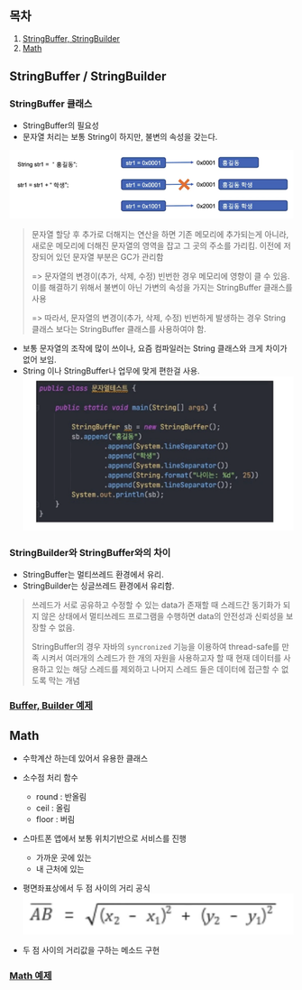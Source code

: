 ## 목차
1. [StringBuffer, StringBuilder](#stringbuffer--stringbuilder)
2. [Math](#math)

## StringBuffer / StringBuilder

### StringBuffer 클래스
- StringBuffer의 필요성
- 문자열 처리는 보통 String이 하지만, 불변의 속성을 갖는다.

![](img/2022-05-09-06-45-36.png)

> 문자열 할당 후 추가로 더해지는 연산을 하면 기존 메모리에 추가되는게 아니라, 새로운 메모리에 더해진 문자열의 영역을 잡고 그 곳의 주소를 가리킴. 이전에 저장되어 있던 문자열 부분은 GC가 관리함 
>
> => 문자열의 변경이(추가, 삭제, 수정) 빈번한 경우 메모리에 영향이 클 수 있음.
이를 해결하기 위해서 불변이 아닌 가변의 속성을 가지는 StringBuffer 클래스를 사용
>
> => 따라서, 문자열의 변경이(추가, 삭제, 수정) 빈번하게 발생하는 경우 String 클래스 보다는 StringBuffer 클래스를 사용하여야 함.

- 보통 문자열의 조작에 많이 쓰이나, 요즘 컴파일러는 String 클래스와 크게 차이가 없어 보임.
- String 이나 StringBuffer나 업무에 맞게 편한걸 사용.
![](img/2022-05-09-06-53-27.png)


### StringBuilder와 StringBuffer와의 차이
- StringBuffer는 멀티쓰레드 환경에서 유리.
- StringBuilder는 싱글쓰레드 환경에서 유리함.

> 쓰레드가 서로 공유하고 수정할 수 있는 data가 존재할 때
스레드간 동기화가 되지 않은 상태에서 멀티쓰레드 프로그램을 수행하면 data의 안전성과 신뢰성을 보장할 수 없음.
>
> StringBuffer의 경우 자바의 `syncronized` 기능을 이용하여 thread-safe를 만족 시켜서 여러개의 스레드가 한 개의 자원을 사용하고자 할 때 현재 데이터를 사용하고 있는 해당 스레드를 제외하고 나머지 스레드 들은 데이터에 접근할 수 없도록 막는 개념


### [Buffer, Builder 예제](classkinds/buffers/StringBufferTest.java)

## Math
- 수학계산 하는데 있어서 유용한 클래스
- 소수점 처리 함수
    - round : 반올림
    - ceil : 올림
    - floor : 버림

- 스마트폰 앱에서 보통 위치기반으로 서비스를 진행
    - 가까운 곳에 있는
    - 내 근처에 있는

- 평면좌표상에서 두 점 사이의 거리 공식
![](img/2022-05-09-07-39-37.png)

- 두 점 사이의 거리값을 구하는 메소드 구현

### [Math 예제](classkinds/mathc/MathTest.java)
